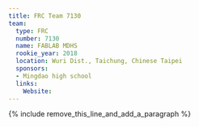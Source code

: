 ```yaml
---
title: FRC Team 7130
team:
  type: FRC
  number: 7130
  name: FABLAB MDHS
  rookie_year: 2018
  location: Wuri Dist., Taichung, Chinese Taipei
  sponsors:
  - Mingdao high school
  links:
    Website:
---
```


{% include remove_this_line_and_add_a_paragraph %}
